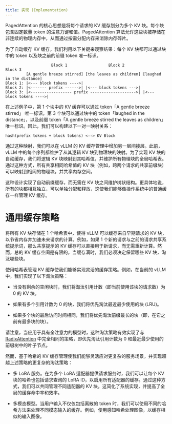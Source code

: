 ```yaml
---
title: 实现 (Implementation)
---
```



PagedAttention 的核心思想是将每个请求的 KV 缓存划分为多个 KV 块。每个块包含固定数量 token 的注意力键和值。PagedAttention 算法允许这些块被存储在非连续的物理内存中，从而通过按需分配内存来消除内存碎片。


为了自动缓存 KV 缓存，我们利用以下关键来观察结果：每个 KV 块都可以通过块中的 token 以及块之前的前缀 token 唯一标识。

```plain
                    Block 1                  Block 2                  Block 3
         [A gentle breeze stirred] [the leaves as children] [laughed in the distance]
Block 1: |<--- block tokens ---->|
Block 2: |<------- prefix ------>| |<--- block tokens --->|
Block 3: |<------------------ prefix -------------------->| |<--- block tokens ---->|
```


在上述例子中，第 1 个块中的 KV 缓存可以通过 token「A gentle breeze stirred」 唯一标识。第 3 个块可以通过块中的 token「laughed in the distance」，以及前缀 token「A gentle breeze stirred the leaves as children」唯一标识。因此，我们可以构建以下一对一映射关系：

```plain
hash(prefix tokens + block tokens) <--> KV Block
```
通过这种映射，我们可以在 vLLM 的 KV 缓存管理中增加另一层间接层。此前，vLLM 中的每个序列都维护了从其逻辑 KV 块到物理块的映射。为了实现 KV 块的自动缓存，我们将逻辑 KV 块映射到其哈希值，并维护所有物理块的全局哈希表。通过这种方式，所有共享相同哈希值的 KV 块（例如，跨两个请求的共享前缀块）可以映射到相同的物理块，并共享内存空间。

这种设计实现了自动前缀缓存，而无需在 KV 块之间维护树状结构。更具体地说，所有的块都相互独立，可以单独分配和释放，这使我们能够像操作系统中的普通缓存一样管理 KV 缓存。


# 通用缓存策略

将所有 KV 块存储在 1 个哈希表中，使得 vLLM 可以缓存来自早期请求的 KV 块，以节省内存并加速未来请求的计算。例如，如果 1 个新的请求与之前的请求共享系统提示词，那么共享提示的 KV 缓存可以直接用于新请求，而无需重新计算。然而，总的 KV 缓存空间是有限的，当缓存满时，我们必须决定保留哪些 KV 块，淘汰哪些块。


使用哈希表管理 KV 缓存使我们能够实现灵活的缓存策略。例如，在当前的 vLLM 中，我们实现了以下淘汰策略：

* 当没有剩余的空闲块时，我们将淘汰引用计数（即当前使用该块的请求数）为 0 的 KV 块。

* 如果有多个引用计数为 0 的块，我们将优先淘汰最近最少使用的块 (LRU)。

* 如果多个块的最后访问时间相同，我们将优先淘汰前缀最长的块（即，在它之前有最多块的块）。


请注意，当应用于具有全注意力的模型时，这种淘汰策略有效实现了与 [RadixAttention](https://lmsys.org/blog/2024-01-17-sglang/) 中完全相同的策略，即优先淘汰引用计数为 0 和最近最少使用的前缀树中的叶子节点。


然而，基于哈希的 KV 缓存管理使我们能够灵活应对更复杂的服务场景，并实现超越上述策略的更复杂的淘汰策略：

* 多 LoRA 服务。在为多个 LoRA 适配器提供请求服务时，我们可以让每个 KV 块的哈希也包括请求查询的 LoRA ID，以启用所有适配器的缓存。通过这种方式，我们可以共同管理不同适配器的 KV 块，这简化了系统实现，并提高了全局的缓存命中率和效率。

* 多模态模型。当用户输入不仅仅包括离散的 token 时，我们可以使用不同的哈希方法来处理不同模态输入的缓存。例如，使用感知哈希处理图像，以缓存相似的输入图像。



